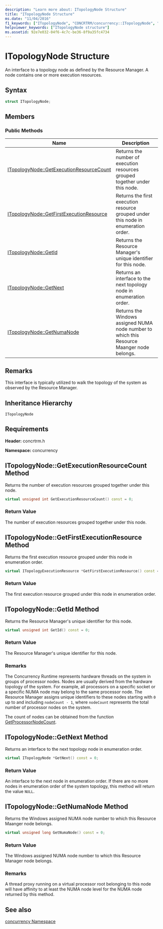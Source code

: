 ```yaml
---
description: "Learn more about: ITopologyNode Structure"
title: "ITopologyNode Structure"
ms.date: "11/04/2016"
f1_keywords: ["ITopologyNode", "CONCRTRM/concurrency::ITopologyNode", "CONCRTRM/concurrency::ITopologyNode::ITopologyNode::GetExecutionResourceCount", "CONCRTRM/concurrency::ITopologyNode::ITopologyNode::GetFirstExecutionResource", "CONCRTRM/concurrency::ITopologyNode::ITopologyNode::GetId", "CONCRTRM/concurrency::ITopologyNode::ITopologyNode::GetNext", "CONCRTRM/concurrency::ITopologyNode::ITopologyNode::GetNumaNode"]
helpviewer_keywords: ["ITopologyNode structure"]
ms.assetid: 92e7e032-04f6-4c7c-be36-8f9a35fc4734
---
```

# ITopologyNode Structure

An interface to a topology node as defined by the Resource Manager. A node contains one or more execution resources.

## Syntax

```cpp
struct ITopologyNode;
```

## Members

### Public Methods

|Name|Description|
|----------|-----------------|
|[ITopologyNode::GetExecutionResourceCount](#getexecutionresourcecount)|Returns the number of execution resources grouped together under this node.|
|[ITopologyNode::GetFirstExecutionResource](#getfirstexecutionresource)|Returns the first execution resource grouped under this node in enumeration order.|
|[ITopologyNode::GetId](#getid)|Returns the Resource Manager's unique identifier for this node.|
|[ITopologyNode::GetNext](#getnext)|Returns an interface to the next topology node in enumeration order.|
|[ITopologyNode::GetNumaNode](#getnumanode)|Returns the Windows assigned NUMA node number to which this Resource Maanger node belongs.|

## Remarks

This interface is typically utilized to walk the topology of the system as observed by the Resource Manager.

## Inheritance Hierarchy

`ITopologyNode`

## Requirements

**Header:** concrtrm.h

**Namespace:** concurrency

## <a name="getexecutionresourcecount"></a> ITopologyNode::GetExecutionResourceCount Method

Returns the number of execution resources grouped together under this node.

```cpp
virtual unsigned int GetExecutionResourceCount() const = 0;
```

### Return Value

The number of execution resources grouped together under this node.

## <a name="getfirstexecutionresource"></a> ITopologyNode::GetFirstExecutionResource Method

Returns the first execution resource grouped under this node in enumeration order.

```cpp
virtual ITopologyExecutionResource *GetFirstExecutionResource() const = 0;
```

### Return Value

The first execution resource grouped under this node in enumeration order.

## <a name="getid"></a> ITopologyNode::GetId Method

Returns the Resource Manager's unique identifier for this node.

```cpp
virtual unsigned int GetId() const = 0;
```

### Return Value

The Resource Manager's unique identifier for this node.

### Remarks

The Concurrency Runtime represents hardware threads on the system in groups of processor nodes. Nodes are usually derived from the hardware topology of the system. For example, all processors on a specific socket or a specific NUMA node may belong to the same processor node. The Resource Manager assigns unique identifiers to these nodes starting with `0` up to and including `nodeCount - 1`, where `nodeCount` represents the total number of processor nodes on the system.

The count of nodes can be obtained from the function [GetProcessorNodeCount](concurrency-namespace-functions.md).

## <a name="getnext"></a> ITopologyNode::GetNext Method

Returns an interface to the next topology node in enumeration order.

```cpp
virtual ITopologyNode *GetNext() const = 0;
```

### Return Value

An interface to the next node in enumeration order. If there are no more nodes in enumeration order of the system topology, this method will return the value `NULL`.

## <a name="getnumanode"></a> ITopologyNode::GetNumaNode Method

Returns the Windows assigned NUMA node number to which this Resource Maanger node belongs.

```cpp
virtual unsigned long GetNumaNode() const = 0;
```

### Return Value

The Windows assigned NUMA node number to which this Resource Manager node belongs.

### Remarks

A thread proxy running on a virtual processor root belonging to this node will have affinity to at least the NUMA node level for the NUMA node returned by this method.

## See also

[concurrency Namespace](concurrency-namespace.md)
